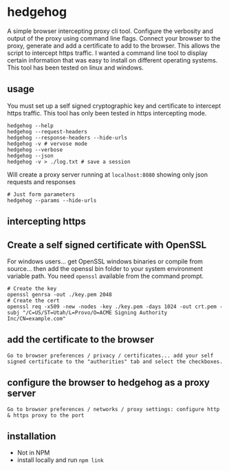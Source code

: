 # hedgehog

A simple browser intercepting proxy cli tool. Configure the verbosity and output of the proxy using command line flags. Connect your browser to the proxy, generate and add a certificate to add to the browser. This allows the script to intercept https traffic.
I wanted a command line tool to display certain information that was easy to install on different operating systems. This tool has been tested on linux and windows.

## usage

You must set up a self signed cryptographic key and certificate to intercept https traffic.
This tool has only been tested in https intercepting mode.

```
hedgehog --help
hedgehog --request-headers
hedgehog --response-headers --hide-urls
hedgehog -v # vervose mode
hedgehog --verbose
hedgehog --json
hedgehog -v > ./log.txt # save a session
```

Will create a proxy server running at `localhost:8080` showing only json requests and responses

```
# Just form parameters
hedgehog --params --hide-urls
```

## intercepting https

## Create a self signed certificate with OpenSSL

For windows users... get OpenSSL windows binaries or compile from source... then add the openssl bin folder to your system environment variable path. You need ```openssl``` available from the command prompt.

```
# Create the key
openssl genrsa -out ./key.pem 2048
# Create the cert
openssl req -x509 -new -nodes -key ./key.pem -days 1024 -out crt.pem -subj "/C=US/ST=Utah/L=Provo/O=ACME Signing Authority Inc/CN=example.com"
```

## add the certificate to the browser
```
Go to browser preferences / privacy / certificates... add your self signed certificate to the "authorities" tab and select the checkboxes.
```
## configure the browser to hedgehog as a proxy server
```
Go to browser preferences / networks / proxy settings: configure http & https proxy to the port
```

## installation

* Not in NPM
* install locally and run ```npm link```

